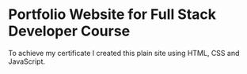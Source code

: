 # Portfolio Website for Full Stack Developer Course
To achieve my certificate I created this plain site using HTML, CSS and JavaScript.
